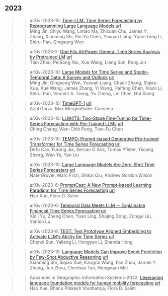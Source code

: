 
## 2023  

>> arXiv-2023-10: [Time-LLM: Time Series Forecasting by Reprogramming Large Language Models](./paper/2310.01728.pdf) [url](https://arxiv.org/abs/2310.01728)  
>> Ming Jin, Shiyu Wang, Lintao Ma, Zhixuan Chu, James Y. Zhang, Xiaoming Shi, Pin-Yu Chen, Yuxuan Liang, Yuan-Fang Li, Shirui Pan, Qingsong Wen  
>> 


>> arXiv-2023-2: [One Fits All:Power General Time Series Analysis by Pretrained LM](./paper/2302.11939.pdf) [url](https://arxiv.org/abs/2302.11939)  
>> Tian Zhou, PeiSong Niu, Xue Wang, Liang Sun, Rong Jin  
>> 


>> arXiv-2023-10: [Large Models for Time Series and Spatio-Temporal Data: A Survey and Outlook](./paper/2310.10196.pdf) [url](https://arxiv.org/abs/2310.10196)  
>> Ming Jin, Qingsong Wen, Yuxuan Liang, Chaoli Zhang, Siqiao Xue, Xue Wang, James Zhang, Yi Wang, Haifeng Chen, Xiaoli Li, Shirui Pan, Vincent S. Tseng, Yu Zheng, Lei Chen, Hui Xiong  
>> 


>> arXiv-2023-10: [TimeGPT-1](./paper/2310.03589.pdf) [url](https://arxiv.org/abs/2310.03589)  
>> Azul Garza, Max Mergenthaler-Canseco  
>> 


>> arXiv-2023-10: [LLM4TS: Two-Stage Fine-Tuning for Time-Series Forecasting with Pre-Trained LLMs](./paper/2308.08469.pdf) [url](https://arxiv.org/abs/2308.08469)  
>> Ching Chang, Wen-Chih Peng, Tien-Fu Chen  
>> 



>> arXiv-2023-10: [TEMPO: Prompt-based Generative Pre-trained Transformer for Time Series Forecasting](./paper/2310.04948.pdf) [url](https://arxiv.org/abs/2310.04948)  
>> Defu Cao, Furong Jia, Sercan O Arik, Tomas Pfister, Yixiang Zheng, Wen Ye, Yan Liu  
>> 


>> arXiv-2023-10: [Large Language Models Are Zero-Shot Time Series Forecasters](./paper/2310.07820.pdf) [url](https://arxiv.org/abs/2310.07820)  
>> Nate Gruver, Marc Finzi, Shikai Qiu, Andrew Gordon Wilson    
>> 


>> arXiv-2023-6: [PromptCast: A New Prompt-based Learning Paradigm for Time Series Forecasting](./paper/2210.08964.pdf) [url](https://arxiv.org/abs/2210.08964)  
>> Hao Xue, Flora D. Salim    
>> 


>> arXiv-2023-6: [Temporal Data Meets LLM -- Explainable Financial Time Series Forecasting](./paper/2306.11025.pdf) [url](https://arxiv.org/abs/2306.11025)  
>> Xinli Yu, Zheng Chen, Yuan Ling, Shujing Dong, Zongyi Liu, Yanbin Lu    
>> 


>> arXiv-2023-8: [TEST: Text Prototype Aligned Embedding to Activate LLM's Ability for Time Series](./paper/2308.08241.pdf) [url](https://arxiv.org/abs/2308.08241)  
>> Chenxi Sun, Yaliang Li, Hongyan Li, Shenda Hong    
>> 


>> arXiv-2023-10: [Language Models Can Improve Event Prediction by Few-Shot Abductive Reasoning](./paper/2305.16646.pdf) [url](https://arxiv.org/abs/2305.16646)  
>> Xiaoming Shi, Siqiao Xue, Kangrui Wang, Fan Zhou, James Y. Zhang, Jun Zhou, Chenhao Tan, Hongyuan Mei    
>> 


>>  Advances in Geographic Information Systems-2022: [Leveraging language foundation models for human mobility forecasting](./paper/3557915.3561026.pdf) [url](https://dl.acm.org/doi/abs/10.1145/3557915.3561026)  
>> Hao Xue, Bhanu Prakash Voutharoja, Flora D. Salim    
>> 

